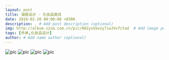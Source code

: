 ```yaml
---
layout: post
title: 海报设计 - 化妆品类目
date: 2018-02-28 00:00:08 +0300
description: . # Add post description (optional)
img: http://album.sina.com.cn/pic/002ysGSezy7iwJVvfitad  # Add image post (optional)
tags: [外单,化妆品设计] 
author: # Add name author (optional)
---
```



![pic](http://album.sina.com.cn/pic/002ysGSezy7iwKgKGvZ37)
![pic](http://album.sina.com.cn/pic/002ysGSezy7iwKgPfEHbf)
![pic](http://album.sina.com.cn/pic/002ysGSezy7iwKgS0wp69)
![pic](http://album.sina.com.cn/pic/002ysGSezy7iwKgURAz2f)


